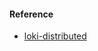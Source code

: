 #### Reference
- [loki-distributed](https://github.com/grafana/helm-charts/blob/f8f4935a28/charts/loki-distributed/README.md)